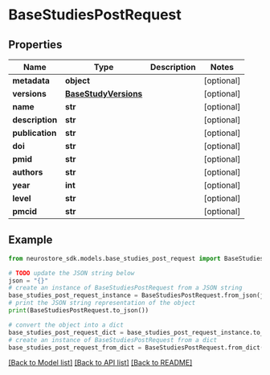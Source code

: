 # BaseStudiesPostRequest


## Properties

Name | Type | Description | Notes
------------ | ------------- | ------------- | -------------
**metadata** | **object** |  | [optional] 
**versions** | [**BaseStudyVersions**](BaseStudyVersions.md) |  | [optional] 
**name** | **str** |  | [optional] 
**description** | **str** |  | [optional] 
**publication** | **str** |  | [optional] 
**doi** | **str** |  | [optional] 
**pmid** | **str** |  | [optional] 
**authors** | **str** |  | [optional] 
**year** | **int** |  | [optional] 
**level** | **str** |  | [optional] 
**pmcid** | **str** |  | [optional] 

## Example

```python
from neurostore_sdk.models.base_studies_post_request import BaseStudiesPostRequest

# TODO update the JSON string below
json = "{}"
# create an instance of BaseStudiesPostRequest from a JSON string
base_studies_post_request_instance = BaseStudiesPostRequest.from_json(json)
# print the JSON string representation of the object
print(BaseStudiesPostRequest.to_json())

# convert the object into a dict
base_studies_post_request_dict = base_studies_post_request_instance.to_dict()
# create an instance of BaseStudiesPostRequest from a dict
base_studies_post_request_from_dict = BaseStudiesPostRequest.from_dict(base_studies_post_request_dict)
```
[[Back to Model list]](../README.md#documentation-for-models) [[Back to API list]](../README.md#documentation-for-api-endpoints) [[Back to README]](../README.md)


